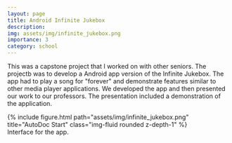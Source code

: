 ```yaml
---
layout: page
title: Android Infinite Jukebox
description: 
img: assets/img/infinite_jukebox.png
importance: 3
category: school
---
```


This was a capstone project that I worked on with other seniors. The projectb was to develop a Android app version of the Infinite Jukebox. The app had to play a song for "forever" and demonstrate features similar to other media player applications. We developed the app and then presented our work to our professors. The presentation included a demonstration of the application.

<div class="row justify-content-sm-center">
    <div class="col-sm mt-3 mt-md-0">
        {% include figure.html path="assets/img/infinite_jukebox.png" title="AutoDoc Start" class="img-fluid rounded z-depth-1" %}
    </div>
</div>
<div class="caption">
    Interface for the app.
</div>
